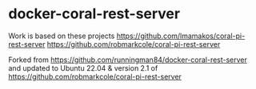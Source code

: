 # docker-coral-rest-server

Work is based on these projects
https://github.com/lmamakos/coral-pi-rest-server
https://github.com/robmarkcole/coral-pi-rest-server

Forked from https://github.com/runningman84/docker-coral-rest-server and updated to Ubuntu 22.04 & version 2.1 of https://github.com/robmarkcole/coral-pi-rest-server
